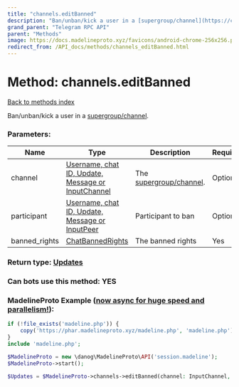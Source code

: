 ```yaml
---
title: "channels.editBanned"
description: "Ban/unban/kick a user in a [supergroup/channel](https://core.telegram.org/api/channel)."
grand_parent: "Telegram RPC API"
parent: "Methods"
image: https://docs.madelineproto.xyz/favicons/android-chrome-256x256.png
redirect_from: /API_docs/methods/channels_editBanned.html
---
```

# Method: channels.editBanned
[Back to methods index](index.html)



Ban/unban/kick a user in a [supergroup/channel](https://core.telegram.org/api/channel).

### Parameters:

| Name     |    Type       | Description | Required |
|----------|---------------|-------------|----------|
|channel|[Username, chat ID, Update, Message or InputChannel](/API_docs/types/InputChannel.html) | The [supergroup/channel](https://core.telegram.org/api/channel). | Optional|
|participant|[Username, chat ID, Update, Message or InputPeer](/API_docs/types/InputPeer.html) | Participant to ban | Optional|
|banned\_rights|[ChatBannedRights](/API_docs/types/ChatBannedRights.html) | The banned rights | Yes|


### Return type: [Updates](/API_docs/types/Updates.html)

### Can bots use this method: **YES**


### MadelineProto Example ([now async for huge speed and parallelism!](https://docs.madelineproto.xyz/docs/ASYNC.html)):


```php
if (!file_exists('madeline.php')) {
    copy('https://phar.madelineproto.xyz/madeline.php', 'madeline.php');
}
include 'madeline.php';

$MadelineProto = new \danog\MadelineProto\API('session.madeline');
$MadelineProto->start();

$Updates = $MadelineProto->channels->editBanned(channel: InputChannel, participant: InputPeer, banned_rights: ChatBannedRights, );
```

